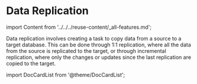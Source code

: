# Data Replication

import Content from '../../../reuse-content/_all-features.md';

<Content />

Data replication involves creating a task to copy data from a source to a target database. This can be done through 1:1 replication, where all the data from the source is replicated to the target, or through incremental replication, where only the changes or updates since the last replication are copied to the target.



import DocCardList from '@theme/DocCardList';

<DocCardList />